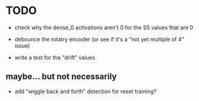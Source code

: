 # TODO

- check why the dense_0 activations aren't 0 for the SS values that are 0

- debounce the rotatry encoder (or see if it's a "not yet multiple of 4" issue)

- write a test for the "drift" values

## maybe... but not necessarily

- add "wiggle back and forth" detection for reset training?
